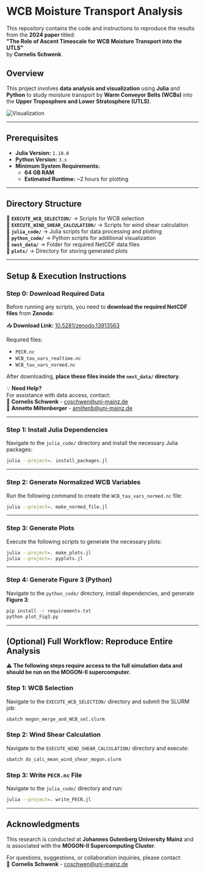 # WCB Moisture Transport Analysis

This repository contains the code and instructions to reproduce the results from the **2024 paper** titled:  
**"The Role of Ascent Timescale for WCB Moisture Transport into the UTLS"**  
by **Cornelis Schwenk**.

## Overview
This project involves **data analysis and visualization** using **Julia** and **Python** to study moisture transport by **Warm Conveyor Belts (WCBs)** into the **Upper Troposphere and Lower Stratosphere (UTLS)**.


![Visualization](assets/WCB.gif)

---

## Prerequisites
- **Julia Version:** `1.10.0`
- **Python Version:** `3.x`
- **Minimum System Requirements:**  
  - **64 GB RAM**  
  - **Estimated Runtime:** ~2 hours for plotting  

---

## Directory Structure
📁 **`EXECUTE_WCB_SELECTION/`** → Scripts for WCB selection  
📁 **`EXECUTE_WIND_SHEAR_CALCULATION/`** → Scripts for wind shear calculation  
📁 **`julia_code/`** → Julia scripts for data processing and plotting  
📁 **`python_code/`** → Python scripts for additional visualization  
📁 **`nest_data/`** → Folder for required NetCDF data files  
📁 **`plots/`** → Directory for storing generated plots  

---

## Setup & Execution Instructions

### **Step 0: Download Required Data**
Before running any scripts, you need to **download the required NetCDF files** from **Zenodo**:

📥 **Download Link:** [10.5281/zenodo.13913563](https://doi.org/10.5281/zenodo.13913563)  

Required files:
- `PECR.nc`
- `WCB_tau_vars_realtime.nc`
- `WCB_tau_vars_normed.nc`

After downloading, **place these files inside the `nest_data/` directory**.

💡 **Need Help?**  
For assistance with data access, contact:  
📧 **Cornelis Schwenk** - coschwen@uni-mainz.de  
📧 **Annette Miltenberger** - amiltenb@uni-mainz.de  

---

### **Step 1: Install Julia Dependencies**
Navigate to the `julia_code/` directory and install the necessary Julia packages:
```bash
julia --project=. install_packages.jl
```

---

### **Step 2: Generate Normalized WCB Variables**
Run the following command to create the `WCB_tau_vars_normed.nc` file:
```bash
julia --project=. make_normed_file.jl
```

---

### **Step 3: Generate Plots**
Execute the following scripts to generate the necessary plots:
```bash
julia --project=. make_plots.jl
julia --project=. pyplots.jl
```

---

### **Step 4: Generate Figure 3 (Python)**
Navigate to the `python_code/` directory, install dependencies, and generate **Figure 3**:
```bash
pip install -r requirements.txt
python plot_Fig3.py
```

---

## **(Optional) Full Workflow: Reproduce Entire Analysis**
⚠️ **The following steps require access to the full simulation data and should be run on the MOGON-II supercomputer.**

### **Step 1: WCB Selection**
Navigate to the `EXECUTE_WCB_SELECTION/` directory and submit the SLURM job:
```bash
sbatch mogon_merge_and_WCB_sel.slurm
```

### **Step 2: Wind Shear Calculation**
Navigate to the `EXECUTE_WIND_SHEAR_CALCULATION/` directory and execute:
```bash
sbatch do_calc_mean_wind_shear_mogon.slurm
```

### **Step 3: Write `PECR.nc` File**
Navigate to the `julia_code/` directory and run:
```bash
julia --project=. write_PECR.jl
```

---

## **Acknowledgments**
This research is conducted at **Johannes Gutenberg University Mainz** and is associated with the **MOGON-II Supercomputing Cluster**.

For questions, suggestions, or collaboration inquiries, please contact:  
📧 **Cornelis Schwenk** - coschwen@uni-mainz.de

